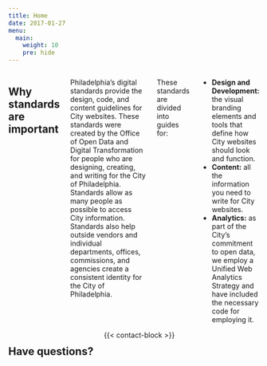 ```yaml
---
title: Home
date: 2017-01-27
menu:
  main:
    weight: 10
    pre: hide
---
```

<div class="row">
<div class="columns medium-16">
<h2 class="contrast">Why standards are important</h2>
<p>Philadelphia’s digital standards provide the design, code, and content guidelines for City websites. These standards were created by the Office of Open Data and Digital Transformation for people who are designing, creating, and writing for the City of Philadelphia. Standards allow as many people as possible to access City information. Standards also help outside vendors and individual departments, offices, commissions, and agencies create a consistent identity for the City of Philadelphia.</p>


<p>These standards are divided into guides for:</p>
<ul>
<li><strong>Design and Development:</strong> the visual branding elements and tools that define how City websites should look and function.</li>

<li><strong>Content:</strong> all the information you need to write for City websites.</li>

<li><strong>Analytics:</strong> as part of the City’s commitment to open data, we employ a Unified Web Analytics Strategy and have included the necessary code for employing it.</li>
</ul>

</div>
<div class="columns medium-8">
<h2 class="contrast">Have questions?</h2>
{{< contact-block >}}
</div>
</div>
